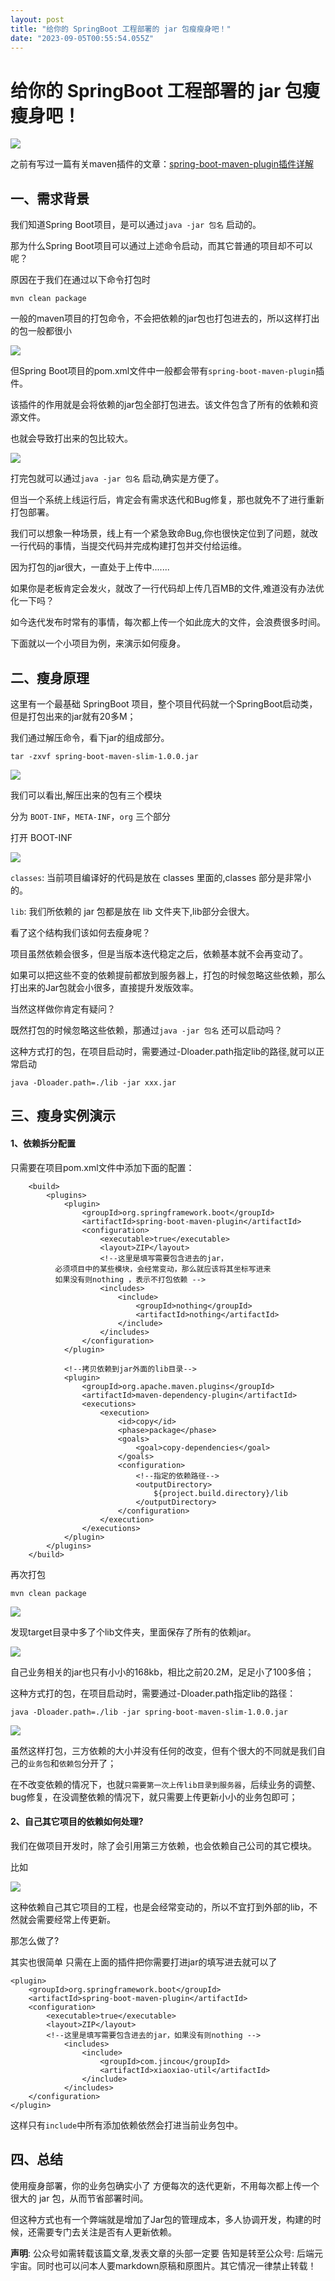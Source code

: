 ```yaml
---
layout: post
title: "给你的 SpringBoot 工程部署的 jar 包瘦瘦身吧！"
date: "2023-09-05T00:55:54.055Z"
---
```

给你的 SpringBoot 工程部署的 jar 包瘦瘦身吧！
===============================

![](https://img2023.cnblogs.com/blog/1090617/202306/1090617-20230613154801756-311404755.jpg)

之前有写过一篇有关maven插件的文章：[spring-boot-maven-plugin插件详解](https://mp.weixin.qq.com/s/Z7yHLCeF9_us1qJnVIRvww)

一、需求背景
------

我们知道Spring Boot项目，是可以通过`java -jar 包名` 启动的。

那为什么Spring Boot项目可以通过上述命令启动，而其它普通的项目却不可以呢？

原因在于我们在通过以下命令打包时

    mvn clean package
    

一般的maven项目的打包命令，不会把依赖的jar包也打包进去的，所以这样打出的包一般都很小

![](https://img2023.cnblogs.com/blog/1090617/202306/1090617-20230613154812755-2094840311.jpg)

但Spring Boot项目的pom.xml文件中一般都会带有`spring-boot-maven-plugin`插件。

该插件的作用就是会将依赖的jar包全部打包进去。该文件包含了所有的依赖和资源文件。

也就会导致打出来的包比较大。

![](https://img2023.cnblogs.com/blog/1090617/202306/1090617-20230613154820890-669973973.jpg)

打完包就可以通过`java -jar 包名` 启动,确实是方便了。

但当一个系统上线运行后，肯定会有需求迭代和Bug修复，那也就免不了进行重新打包部署。

我们可以想象一种场景，线上有一个紧急致命Bug,你也很快定位到了问题，就改一行代码的事情，当提交代码并完成构建打包并交付给运维。

因为打包的jar很大，一直处于上传中.......

如果你是老板肯定会发火，就改了一行代码却上传几百MB的文件,难道没有办法优化一下吗？

如今迭代发布时常有的事情，每次都上传一个如此庞大的文件，会浪费很多时间。

下面就以一个小项目为例，来演示如何瘦身。

  

二、瘦身原理
------

这里有一个最基础 SpringBoot 项目，整个项目代码就一个SpringBoot启动类，但是打包出来的jar就有20多M；

我们通过解压命令，看下jar的组成部分。

    tar -zxvf spring-boot-maven-slim-1.0.0.jar
    

![](https://img2023.cnblogs.com/blog/1090617/202306/1090617-20230613154830550-1911346399.jpg)

我们可以看出,解压出来的包有三个模块

分为 `BOOT-INF`，`META-INF`，`org` 三个部分

打开 BOOT-INF

![](https://img2023.cnblogs.com/blog/1090617/202306/1090617-20230614113054946-1238695816.jpg)

`classes`: 当前项目编译好的代码是放在 classes 里面的,classes 部分是非常小的。

`lib`: 我们所依赖的 jar 包都是放在 lib 文件夹下,lib部分会很大。

看了这个结构我们该如何去瘦身呢？

项目虽然依赖会很多，但是当版本迭代稳定之后，依赖基本就不会再变动了。

如果可以把这些不变的依赖提前都放到服务器上，打包的时候忽略这些依赖，那么打出来的Jar包就会小很多，直接提升发版效率。

当然这样做你肯定有疑问？

既然打包的时候忽略这些依赖，那通过`java -jar 包名` 还可以启动吗？

这种方式打的包，在项目启动时，需要通过-Dloader.path指定lib的路径,就可以正常启动

    java -Dloader.path=./lib -jar xxx.jar
    

  

三、瘦身实例演示
--------

#### 1、依赖拆分配置

只需要在项目pom.xml文件中添加下面的配置：

    	<build>
    		<plugins>
    			<plugin>
    				<groupId>org.springframework.boot</groupId>
    				<artifactId>spring-boot-maven-plugin</artifactId>
    				<configuration>
    					<executable>true</executable>
    					<layout>ZIP</layout>
    					<!--这里是填写需要包含进去的jar，
              必须项目中的某些模块，会经常变动，那么就应该将其坐标写进来
              如果没有则nothing ，表示不打包依赖 -->
    					<includes>
    						<include>
    							<groupId>nothing</groupId>
    							<artifactId>nothing</artifactId>
    						</include>
    					</includes>
    				</configuration>
    			</plugin>
    
    			<!--拷贝依赖到jar外面的lib目录-->
    			<plugin>
    				<groupId>org.apache.maven.plugins</groupId>
    				<artifactId>maven-dependency-plugin</artifactId>
    				<executions>
    					<execution>
    						<id>copy</id>
    						<phase>package</phase>
    						<goals>
    							<goal>copy-dependencies</goal>
    						</goals>
    						<configuration>
    							<!--指定的依赖路径-->
    							<outputDirectory>
    								${project.build.directory}/lib
    							</outputDirectory>
    						</configuration>
    					</execution>
    				</executions>
    			</plugin>
    		</plugins>
    	</build>
    

再次打包

    mvn clean package
    

![](https://img2023.cnblogs.com/blog/1090617/202306/1090617-20230613154851136-2069300037.jpg)

发现target目录中多了个lib文件夹，里面保存了所有的依赖jar。

![](https://img2023.cnblogs.com/blog/1090617/202306/1090617-20230613154900051-1015332902.jpg)

自己业务相关的jar也只有小小的168kb，相比之前20.2M，足足小了100多倍；

这种方式打的包，在项目启动时，需要通过-Dloader.path指定lib的路径：

    java -Dloader.path=./lib -jar spring-boot-maven-slim-1.0.0.jar
    

![](https://img2023.cnblogs.com/blog/1090617/202306/1090617-20230614113124257-1672812876.jpg)

虽然这样打包，三方依赖的大小并没有任何的改变，但有个很大的不同就是我们自己的`业务包`和`依赖包`分开了；

在不改变依赖的情况下，也就`只需要第一次上传lib目录到服务器`，后续业务的调整、bug修复，在没调整依赖的情况下，就只需要上传更新小小的业务包即可；

#### 2、自己其它项目的依赖如何处理?

我们在做项目开发时，除了会引用第三方依赖，也会依赖自己公司的其它模块。

比如

![](https://img2023.cnblogs.com/blog/1090617/202306/1090617-20230613154918488-2024081214.jpg)

这种依赖自己其它项目的工程，也是会经常变动的，所以不宜打到外部的lib，不然就会需要经常上传更新。

那怎么做了?

其实也很简单 只需在上面的插件把你需要打进jar的填写进去就可以了

    <plugin>
    	<groupId>org.springframework.boot</groupId>
    	<artifactId>spring-boot-maven-plugin</artifactId>
    	<configuration>
    		<executable>true</executable>
    		<layout>ZIP</layout>
    		<!--这里是填写需要包含进去的jar，如果没有则nothing -->
    			<includes>
    				<include>
    					<groupId>com.jincou</groupId>
    					<artifactId>xiaoxiao-util</artifactId>
    				</include>
    			</includes>
    	</configuration>
    </plugin>
    

这样只有`include`中所有添加依赖依然会打进当前业务包中。

四、总结
----

使用瘦身部署，你的业务包确实小了 方便每次的迭代更新，不用每次都上传一个很大的 jar 包，从而节省部署时间。

但这种方式也有一个弊端就是增加了Jar包的管理成本，多人协调开发，构建的时候，还需要专门去关注是否有人更新依赖。

  
  

**声明**: 公众号如需转载该篇文章,发表文章的头部一定要 告知是转至公众号: 后端元宇宙。同时也可以问本人要markdown原稿和原图片。其它情况一律禁止转载！